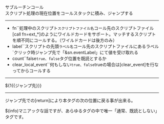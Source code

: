 サブルーチンコール  
スクリプト処理の現在位置をコールスタックに積み、ジャンプする

***
- fn``処理中のスクリプト`スクリプトファイル名`コール先のスクリプトファイル[call fn=ext_*]のようにワイルドカードをサポート。マッチするスクリプトを順不同にコールする。（ワイルドカードは後方のみ）
- label``スクリプトの先頭`ラベル名`コール先のスクリプトファイルにあるラベル`クリック時ジャンプ先で「&sn.eventLabel」にて値を受け取れる
- count``false`true、false`タグ位置を既読とするか
- clear_local_event``何もしない`true、false`trueの場合は[clear_event]を行なってからコールする

***
${1{{ジャンプ先}}}

***
ジャンプ先での[return]により本タグの次の位置に戻る事が出来る。

$(info)マニアックな話ですが、あらゆるタグの中で唯一「通常、既読としない」タグです。
